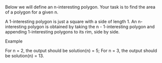 Below we will define an n-interesting polygon. Your task is to find the area of a polygon for a given n.

A 1-interesting polygon is just a square with a side of length 1. An n-interesting polygon is obtained by taking the n - 1-interesting polygon and appending 1-interesting polygons to its rim, side by side. 

Example

For n = 2, the output should be
solution(n) = 5;
For n = 3, the output should be
solution(n) = 13.

